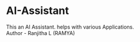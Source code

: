 # AI-Assistant
This an AI Assistant. helps with various Applications.
<br>
Author - Ranjitha L (RAMYA)
